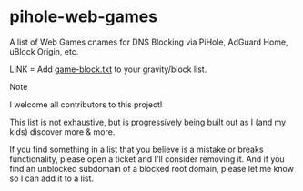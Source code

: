 # pihole-web-games
A list of Web Games cnames for DNS Blocking via PiHole, AdGuard Home, uBlock Origin, etc.

LINK = Add [game-block.txt](https://github.com/jptechco/pihole-web-games/raw/main/game-block.txt) to your gravity/block list.

> [!NOTE]
>  I welcome all contributors to this project!

This list is not exhaustive, but is progressively being built out as I (and my kids) discover more & more.

If you find something in a list that you believe is a mistake or breaks functionality, please open a ticket and I'll consider removing it. And if you find an unblocked subdomain of a blocked root domain, please let me know so I can add it to a list.
